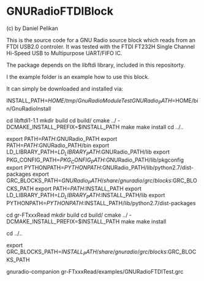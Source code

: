 GNURadioFTDIBlock
=================

(c) by Daniel Pelikan

This is the source code for a GNU Radio source block which reads from an FTDI USB2.0 controler.
It was tested with the FTDI FT232H Single Channel Hi-Speed USB to Multipurpose UART/FIFO IC.

The package depends on the libftdi library, included in this repositorty.

I the example folder is an example how to use this block.

It can simply be downloaded and installed via:

INSTALL_PATH=$HOME/tmp/GnuRadioModuleTest
GNURadio_PATH=$HOME/bin/GnuRadioInstall

cd libftdi1-1.1
mkdir build
cd build/
cmake ../ -DCMAKE_INSTALL_PREFIX=$INSTALL_PATH
make
make install
cd ../..

export PATH=$PATH:$GNURadio_PATH
export PATH=$PATH:$GNURadio_PATH/bin
export LD_LIBRARY_PATH=$LD_LIBRARY_PATH:$GNURadio_PATH/lib
export PKG_CONFIG_PATH=$PKG_CONFIG_PATH:$GNURadio_PATH/lib/pkgconfig
export PYTHONPATH=$PYTHONPATH:$GNURadio_PATH/lib/python2.7/dist-packages
export GRC_BLOCKS_PATH=$GNURadio_PATH/share/gnuradio/grc/blocks:$GRC_BLOCKS_PATH
export PATH=$PATH:$INSTALL_PATH
export LD_LIBRARY_PATH=$LD_LIBRARY_PATH:$INSTALL_PATH/lib
export PYTHONPATH=$PYTHONPATH:$INSTALL_PATH/lib/python2.7/dist-packages

cd gr-FTxxxRead
mkdir build
cd build/
cmake ../ -DCMAKE_INSTALL_PREFIX=$INSTALL_PATH
make
make install

cd ../..

export GRC_BLOCKS_PATH=$INSTALL_PATH/share/gnuradio/grc/blocks:$GRC_BLOCKS_PATH

gnuradio-companion gr-FTxxxRead/examples/GNURadioFTDITest.grc
